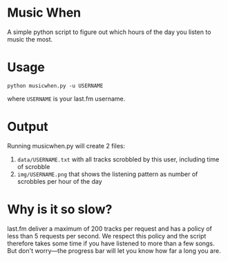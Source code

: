 # Music When
A simple python script to figure out which hours of the day you listen to music the most.

# Usage

```
python musicwhen.py -u USERNAME
```

where `USERNAME` is your last.fm username.

# Output
Running musicwhen.py will create 2 files:

1. `data/USERNAME.txt` with all tracks scrobbled by this user, including time of scrobble
2. `img/USERNAME.png` that shows the listening pattern as number of scrobbles per hour of the day

# Why is it so slow?
last.fm deliver a maximum of 200 tracks per request and has a policy of less than 5 requests per second. We respect this policy and the script therefore takes some time if you have listened to more than a few songs. But don't worry&mdash;the progress bar will let you know how far a long you are.
